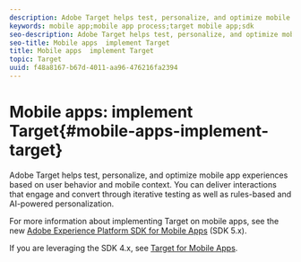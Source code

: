 ```yaml
---
description: Adobe Target helps test, personalize, and optimize mobile app experiences based on user behavior and mobile context. You can deliver interactions that engage and convert through iterative testing as well as rules-based and AI-powered personalization.
keywords: mobile app;mobile app process;target mobile app;sdk
seo-description: Adobe Target helps test, personalize, and optimize mobile app experiences based on user behavior and mobile context. You can deliver interactions that engage and convert through iterative testing as well as rules-based and AI-powered personalization.
seo-title: Mobile apps  implement Target
title: Mobile apps  implement Target
topic: Target
uuid: f48a8167-b67d-4011-aa96-476216fa2394
---
```


# Mobile apps: implement Target{#mobile-apps-implement-target}

Adobe Target helps test, personalize, and optimize mobile app experiences based on user behavior and mobile context. You can deliver interactions that engage and convert through iterative testing as well as rules-based and AI-powered personalization.

For more information about implementing Target on mobile apps, see the new [Adobe Experience Platform SDK for Mobile Apps](https://aep-sdks.gitbook.io/docs/using-mobile-extensions/adobe-target) (SDK 5.x).

If you are leveraging the SDK 4.x, see [Target for Mobile Apps](../c-target-mobile-app/c-target-mobile-app.md#concept_80126FF457724DE788CE37264A047559). 

